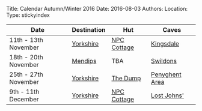 Title: Calendar Autumn/Winter 2016
Date: 2016-08-03
Authors:
Location:
Type: stickyindex

|Date              | Destination                          | Hut                                                                                  | Caves  |
| ---              |  ---                                 | ---                                                                                  |  ---  |
|11th - 13th November| [Yorkshire](caves?search=Yorkshire) | [NPC Cottage](http://www.northernpennineclub.org.uk/greenclose/greenclose.htm)     | [Kingsdale](caves?search=Kingsdale) |
|18th - 20th November| [Mendips](caves?search=Mendip) | TBA | [Swildons](caves?search=swildon)|
|25th - 27th November| [Yorkshire](caves?search=Yorkshire) | [The Dump](http://www.bpc-cave.org.uk/wp/brackenbottom/)     | [Penyghent Area](caves?search=Alum) |
|9th - 11th December| [Yorkshire](caves?search=Yorkshire) | [NPC Cottage](http://www.northernpennineclub.org.uk/greenclose/greenclose.htm)     | [Lost Johns'](caves?search=Lost) |
